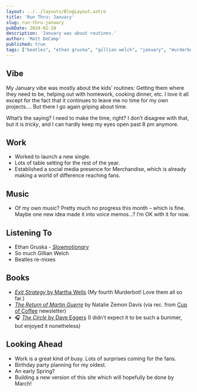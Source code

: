 ```yaml
---
layout: ../../layouts/BlogLayout.astro
title: 'Run Thru: January'
slug: run-thru-january
pubDate: 2024-02-10
description: 'January was about routines.'
author: 'Matt DeCamp'
published: true
tags: ["beatles", "ethan gruska", "gillian welch", "january", "murderbot", "routine", "widespread panic"]
---
```

## Vibe

My January vibe was mostly about the kids’ routines: Getting them where they need to be, helping out with homework, cooking dinner, etc. I love it all except for the fact that it continues to leave me no time for my own projects…. But there I go again griping about time.

What’s the saying? I need to make the time, right? I don’t disagree with that, but it is *tricky*, and I can hardly keep my eyes open past 8 pm anymore.

## Work

- Worked to launch a new single.
- Lots of table setting for the rest of the year.
- Established a social media presence for Merchandise, which is already making a world of difference reaching fans.

## Music

- Of my own music? Pretty much no progress this month – which is fine. Maybe one new idea made it into voice memos…? I’m OK with it for now.

## Listening To

- Ethan Gruska - [*Slowmotionary*](https://music.apple.com/us/album/slowmotionary/1207369662)
- So much Gillian Welch
- Beatles re-mixes

## Books

- [*Exit Strategy* by Martha Wells](https://bookshop.org/a/93821/9781250191854) (My fourth Murderbot! Love them all so far.)
- [*The Return of Martin Guerre*](https://bookshop.org/a/93821/9780674766914) by Natalie Zemon Davis (via rec. from [Cup of Coffee](https://cupofcoffee.substack.com/i/138246856/natalie-zemon-davis) newsletter)
- 🎧 [*The Circle* by Dave Eggers](https://images-us.bookshop.org/ingram/9780345807298.jpg?height=500&v=v2-50a53c5442ca222b54cd2e3183f6e2d2) (I didn’t expect it to be such a bummer, but enjoyed it nonetheless)

## Looking Ahead

- Work is a great kind of busy. Lots of surprises coming for the fans.
- Birthday party planning for my oldest.
- An early Spring?
- Building a new version of this site which will hopefully be done by March!